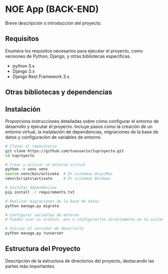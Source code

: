 # NOE App (BACK-END)

Breve descripción o introducción del proyecto.

## Requisitos

Enumera los requisitos necesarios para ejecutar el proyecto, como versiones de Python, Django, y otras bibliotecas específicas.
- python 3.x
- Django 3.x
- Django Rest Framework 3.x

 ## Otras bibliotecas y dependencias

## Instalación

Proporciona instrucciones detalladas sobre cómo configurar el entorno de desarrollo y ejecutar el proyecto. Incluye pasos como la creación de un entorno virtual, la instalación de dependencias, migraciones de la base de datos y configuración de variables de entorno.

```bash
# Clonar el repositorio
git clone https://github.com/tuusuario/tuproyecto.git
cd tuproyecto

# Crear y activar un entorno virtual
python -m venv venv
source venv/bin/activate  # En sistemas Unix/Mac
venv\Scripts\activate     # En sistemas Windows

# Instalar dependencias
pip install -r requirements.txt

# Realizar migraciones de la base de datos
python manage.py migrate

# Configurar variables de entorno
# Puedes usar un archivo .env o configurarlas directamente en tu sistema.

# Iniciar el servidor de desarrollo
python manage.py runserver
```

## Estructura del Proyecto
Descripción de la estructura de directorios del proyecto, destacando las partes más importantes.
```bash


